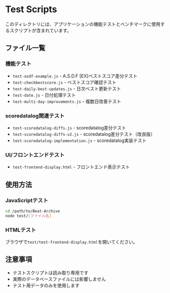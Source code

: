 # Test Scripts

このディレクトリには、アプリケーションの機能テストとベンチマークに使用するスクリプトが含まれています。

## ファイル一覧

### 機能テスト
- `test-asdf-example.js` - A.S.D.F [EX]ベストスコア差分テスト
- `test-checkbestscore.js` - ベストスコア確認テスト
- `test-daily-best-updates.js` - 日次ベスト更新テスト
- `test-date.js` - 日付処理テスト
- `test-multi-day-improvements.js` - 複数日改善テスト

### scoredatalog関連テスト
- `test-scoredatalog-diffs.js` - scoredatalog差分テスト
- `test-scoredatalog-diffs-v2.js` - scoredatalog差分テスト（改良版）
- `test-scoredatalog-implementation.js` - scoredatalog実装テスト

### UI/フロントエンドテスト
- `test-frontend-display.html` - フロントエンド表示テスト

## 使用方法

### JavaScriptテスト
```bash
cd /path/to/Beat-Archive
node test/[ファイル名]
```

### HTMLテスト
ブラウザで`test/test-frontend-display.html`を開いてください。

## 注意事項

- テストスクリプトは読み取り専用です
- 実際のデータベースファイルには影響しません
- テスト用データのみを使用します

